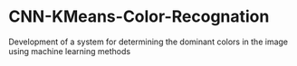 # CNN-KMeans-Color-Recognation
Development of a system for determining the dominant colors in the image  using machine learning methods 
